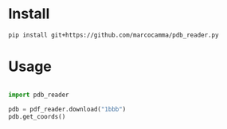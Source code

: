 # Install
```
pip install git+https://github.com/marcocamma/pdb_reader.py
```

# Usage


```py

import pdb_reader

pdb = pdf_reader.download("1bbb")
pdb.get_coords()

```
